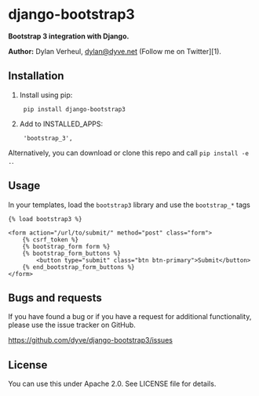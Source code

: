 django-bootstrap3
=================

**Bootstrap 3 integration with Django.**

**Author:** Dylan Verheul, <dylan@dyve.net> (Follow me on Twitter][1).


Installation
------------

1. Install using pip:

        pip install django-bootstrap3

2. Add to INSTALLED_APPS:

        'bootstrap_3',

Alternatively, you can download or clone this repo and call `pip install -e .`.


Usage
----------------

In your templates, load the `bootstrap3` library and use the `bootstrap_*` tags

    {% load bootstrap3 %}

    <form action="/url/to/submit/" method="post" class="form">
        {% csrf_token %}
        {% bootstrap_form form %}
        {% bootstrap_form_buttons %}
            <button type="submit" class="btn btn-primary">Submit</button>
        {% end_bootstrap_form_buttons %}
    </form>


Bugs and requests
-----------------

If you have found a bug or if you have a request for additional functionality, please use the issue tracker on GitHub.

https://github.com/dyve/django-bootstrap3/issues


License
-------

You can use this under Apache 2.0. See LICENSE file for details.


[1]: http://twitter.com/dyve
